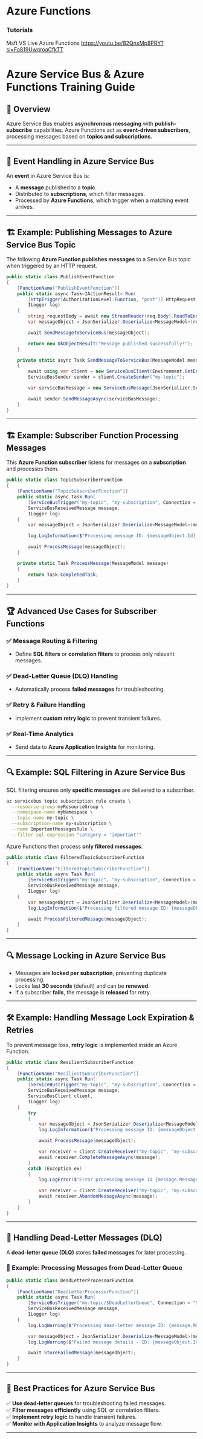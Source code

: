 # Azure Functions 

### Tutorials 
Msft VS Live Azure Functions 
https://youtu.be/82QnxMp8PRY?si=Fa819UwqroaCfkTT

# Azure Service Bus & Azure Functions Training Guide

## 📌 Overview
Azure Service Bus enables **asynchronous messaging** with **publish-subscribe** capabilities. Azure Functions act as **event-driven subscribers**, processing messages based on **topics and subscriptions**.

---

## 🎯 Event Handling in Azure Service Bus

An **event** in Azure Service Bus is:
- A **message** published to a **topic**.
- Distributed to **subscriptions**, which filter messages.
- Processed by **Azure Functions**, which trigger when a matching event arrives.

---

## 🏗 Example: Publishing Messages to Azure Service Bus Topic

The following **Azure Function publishes messages** to a Service Bus topic when triggered by an HTTP request.

```csharp
public static class PublishEventFunction
{
    [FunctionName("PublishEventFunction")]
    public static async Task<IActionResult> Run(
        [HttpTrigger(AuthorizationLevel.Function, "post")] HttpRequest req,
        ILogger log)
    {
        string requestBody = await new StreamReader(req.Body).ReadToEndAsync();
        var messageObject = JsonSerializer.Deserialize<MessageModel>(requestBody);

        await SendMessageToServiceBus(messageObject);

        return new OkObjectResult("Message published successfully!");
    }

    private static async Task SendMessageToServiceBus(MessageModel message)
    {
        await using var client = new ServiceBusClient(Environment.GetEnvironmentVariable("ServiceBusConnectionString"));
        ServiceBusSender sender = client.CreateSender("my-topic");

        var serviceBusMessage = new ServiceBusMessage(JsonSerializer.Serialize(message));

        await sender.SendMessageAsync(serviceBusMessage);
    }
}
```

---

## 🏗 Example: Subscriber Function Processing Messages

This **Azure Function subscriber** listens for messages on a **subscription** and processes them.

```csharp
public static class TopicSubscriberFunction
{
    [FunctionName("TopicSubscriberFunction")]
    public static async Task Run(
        [ServiceBusTrigger("my-topic", "my-subscription", Connection = "ServiceBusConnectionString")]
        ServiceBusReceivedMessage message,
        ILogger log)
    {
        var messageObject = JsonSerializer.Deserialize<MessageModel>(message.Body.ToString());

        log.LogInformation($"Processing message ID: {messageObject.Id}, Content: {messageObject.Content}");

        await ProcessMessage(messageObject);
    }

    private static Task ProcessMessage(MessageModel message)
    {
        return Task.CompletedTask;
    }
}
```

---

## 🏆 Advanced Use Cases for Subscriber Functions

### ✅ Message Routing & Filtering
- Define **SQL filters** or **correlation filters** to process only relevant messages.

### ✅ Dead-Letter Queue (DLQ) Handling
- Automatically process **failed messages** for troubleshooting.

### ✅ Retry & Failure Handling
- Implement **custom retry logic** to prevent transient failures.

### ✅ Real-Time Analytics
- Send data to **Azure Application Insights** for monitoring.

---

## 🔍 Example: SQL Filtering in Azure Service Bus

SQL filtering ensures only **specific messages** are delivered to a subscriber.

```sh
az servicebus topic subscription rule create \
  --resource-group myResourceGroup \
  --namespace-name myNamespace \
  --topic-name my-topic \
  --subscription-name my-subscription \
  --name ImportantMessagesRule \
  --filter-sql-expression "category = 'important'"
```

Azure Functions then process **only filtered messages**:

```csharp
public static class FilteredTopicSubscriberFunction
{
    [FunctionName("FilteredTopicSubscriberFunction")]
    public static async Task Run(
        [ServiceBusTrigger("my-topic", "my-subscription", Connection = "ServiceBusConnectionString")]
        ServiceBusReceivedMessage message,
        ILogger log)
    {
        var messageObject = JsonSerializer.Deserialize<MessageModel>(message.Body.ToString());
        log.LogInformation($"Processing filtered message ID: {messageObject.Id}, Category: {messageObject.Category}");

        await ProcessFilteredMessage(messageObject);
    }
}
```

---

## 🔍 Message Locking in Azure Service Bus
- Messages are **locked per subscription**, preventing duplicate processing.
- Locks last **30 seconds** (default) and can be **renewed**.
- If a subscriber **fails**, the message is **released** for retry.

---

## 🛠 Example: Handling Message Lock Expiration & Retries

To prevent message loss, **retry logic** is implemented inside an Azure Function:

```csharp
public static class ResilientSubscriberFunction
{
    [FunctionName("ResilientSubscriberFunction")]
    public static async Task Run(
        [ServiceBusTrigger("my-topic", "my-subscription", Connection = "ServiceBusConnectionString")]
        ServiceBusReceivedMessage message,
        ServiceBusClient client,
        ILogger log)
    {
        try
        {
            var messageObject = JsonSerializer.Deserialize<MessageModel>(message.Body.ToString());
            log.LogInformation($"Processing message ID: {messageObject.Id}, Content: {messageObject.Content}");

            await ProcessMessage(messageObject);

            var receiver = client.CreateReceiver("my-topic", "my-subscription");
            await receiver.CompleteMessageAsync(message);
        }
        catch (Exception ex)
        {
            log.LogError($"Error processing message ID {message.MessageId}: {ex.Message}");

            var receiver = client.CreateReceiver("my-topic", "my-subscription");
            await receiver.AbandonMessageAsync(message);
        }
    }
}
```

---

## 🚨 Handling Dead-Letter Messages (DLQ)

A **dead-letter queue (DLQ)** stores **failed messages** for later processing.

### 🎯 Example: Processing Messages from Dead-Letter Queue

```csharp
public static class DeadLetterProcessorFunction
{
    [FunctionName("DeadLetterProcessorFunction")]
    public static async Task Run(
        [ServiceBusTrigger("my-topic/$DeadLetterQueue", Connection = "ServiceBusConnectionString")]
        ServiceBusReceivedMessage message,
        ILogger log)
    {
        log.LogWarning($"Processing dead-letter message ID: {message.MessageId}");

        var messageObject = JsonSerializer.Deserialize<MessageModel>(message.Body.ToString());
        log.LogWarning($"Failed message details - ID: {messageObject.Id}, Content: {messageObject.Content}");

        await StoreFailedMessage(messageObject);
    }
}
```

---

## 📌 Best Practices for Azure Service Bus
✅ **Use dead-letter queues** for troubleshooting failed messages.  
✅ **Filter messages efficiently** using SQL or correlation filters.  
✅ **Implement retry logic** to handle transient failures.  
✅ **Monitor with Application Insights** to analyze message flow.  

---
